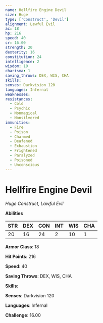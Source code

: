 ```yaml
---
name: Hellfire Engine Devil
size: Huge
type: ['Construct', 'Devil']
alignment: Lawful Evil
ac: 18
hp: 216
speed: 40
cr: 16.00
strength: 20
dexterity: 16
constitution: 24
intelligence: 2
wisdom: 10
charisma: 1
saving_throws: DEX, WIS, CHA
skills: 
senses: Darkvision 120
languages: Infernal
weaknesses:
resistances:
  - Cold
  - Psychic
  - Nonmagical
  - Nonsilvered
immunities:
  - Fire
  - Poison
  - Charmed
  - Deafened
  - Exhaustion
  - Frightened
  - Paralyzed
  - Poisoned
  - Unconscious
---
```


# Hellfire Engine Devil

*Huge Construct, Lawful Evil*

**Abilities**

| STR | DEX | CON | INT | WIS | CHA |
| --- | --- | --- | --- | --- | --- |
| 20 | 16 | 24 | 2 | 10 | 1 |

**Armor Class**: 18

**Hit Points**: 216

**Speed**: 40

**Saving Throws**: DEX, WIS, CHA

**Skills**: 

**Senses**: Darkvision 120

**Languages**: Infernal

**Challenge**: 16.00

